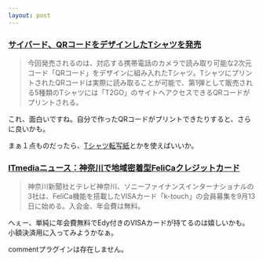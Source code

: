 ```yaml
---
layout: post
---
```

<h3><a href="http://k-tai.impress.co.jp/cda/article/news_toppage/20437.html">サイバード、QRコードをデザインしたTシャツを発売</a></h3>
<blockquote><p>今回発売されるのは、対応する携帯電話のカメラで読み取り可能な2次元コード「QRコード」をデザインに組み入れたTシャツ。TシャツにプリントされたQRコードは実際に読み取ることが可能で、第1弾として販売される5種類のTシャツには「T2GO」のサイトへアクセスできるQRコードがプリントされる。</p>
</blockquote>
<p>これ、面白いですね。自分で作ったQRコードがプリントできたりすると、さらに良いかも。</p>
<p>まぁ１点ものだったら、<a href="http://bj.canon.co.jp/japan/photopaper/enjoyprint/enjoyprint08.html">Tシャツ転写紙</a>とかを使えばいいか。</p>
<h3><a href="http://www.itmedia.co.jp/news/articles/0409/06/news019.html">ITmediaニュース：神奈川で地域密着型FeliCaクレジットカード</a></h3>
<blockquote><p>神奈川新聞社とテレビ神奈川、ソニーファイナンスインターナショナルの3社は、FeliCa機能を搭載したVISAカード「k-touch」の会員募集を9月13日に始める。入会金、年会費は無料。</p>
</blockquote>
<p>へぇー、単純に年会費無料でEdy付きのVISAカードが持てるのは嬉しいかも。小額決済用に入ってみようかなぁ。</p>
<p><span class="error">commentプラグインは存在しません。</span> </p>

